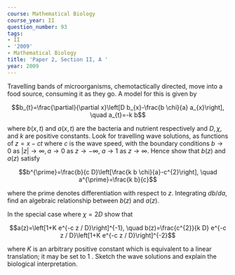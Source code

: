 ```yaml
---
course: Mathematical Biology
course_year: II
question_number: 93
tags:
- II
- '2009'
- Mathematical Biology
title: 'Paper 2, Section II, A '
year: 2009
---
```




Travelling bands of microorganisms, chemotactically directed, move into a food source, consuming it as they go. A model for this is given by

$$b_{t}=\frac{\partial}{\partial x}\left[D b_{x}-\frac{b \chi}{a} a_{x}\right], \quad a_{t}=-k b$$

where $b(x, t)$ and $a(x, t)$ are the bacteria and nutrient respectively and $D, \chi$, and $k$ are positive constants. Look for travelling wave solutions, as functions of $z=x-c t$ where $c$ is the wave speed, with the boundary conditions $b \rightarrow 0$ as $|z| \rightarrow \infty, a \rightarrow 0$ as $z \rightarrow-\infty$, $a \rightarrow 1$ as $z \rightarrow \infty$. Hence show that $b(z)$ and $a(z)$ satisfy

$$b^{\prime}=\frac{b}{c D}\left[\frac{k b \chi}{a}-c^{2}\right], \quad a^{\prime}=\frac{k b}{c}$$

where the prime denotes differentiation with respect to $z$. Integrating $d b / d a$, find an algebraic relationship between $b(z)$ and $a(z)$.

In the special case where $\chi=2 D$ show that

$$a(z)=\left[1+K e^{-c z / D}\right]^{-1}, \quad b(z)=\frac{c^{2}}{k D} e^{-c z / D}\left[1+K e^{-c z / D}\right]^{-2}$$

where $K$ is an arbitrary positive constant which is equivalent to a linear translation; it may be set to 1 . Sketch the wave solutions and explain the biological interpretation.